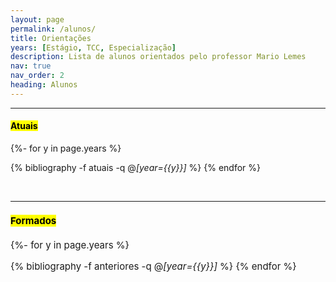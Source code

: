 ```yaml
---
layout: page
permalink: /alunos/
title: Orientações
years: [Estágio, TCC, Especialização]
description: Lista de alunos orientados pelo professor Mario Lemes
nav: true
nav_order: 2
heading: Alunos
---
```


<div class="publications">


 
 <!-- <!-- <br> -->
 <hr>
<!-- <span style="font-size:15px"> -->

<h4><mark>Atuais</mark></h4>
 
 {%- for y in page.years %}
  <!-- <h2 class="year">{{y}}</h2> -->
  {% bibliography -f atuais -q @*[year={{y}}]* %}
{% endfor %}

  <br>

 <hr>
<span style="font-size:15px">

<h4><mark>Formados</mark></h4>



<div class="publications">

{%- for y in page.years %}
  <!-- <h2 class="year">{{y}}</h2> -->
  {% bibliography -f anteriores -q @*[year={{y}}]* %}
{% endfor %}